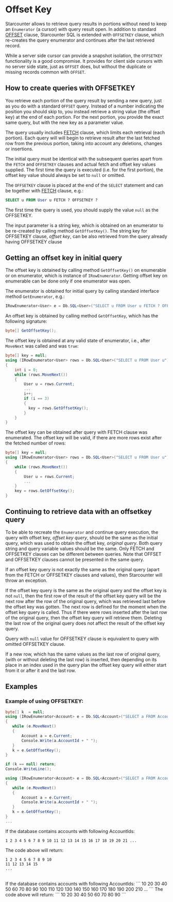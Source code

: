 # Offset Key

Starcounter allows to retrieve query results in portions without need to keep an `Enumerator` (a cursor) with query result open. In addition to standard [OFFSET](/guides/SQL/fetch) clause, Starcounter SQL is extended with `OFFSETKEY` clause, which re-creates the query enumerator and continues after the last retrieved record.

While a server side cursor can provide a snapshot isolation, the `OFFSETKEY` functionality is a good compromise. It provides for client side cursors with no server side state, just as `OFFSET` does, but without the duplicate or missing records common with `OFFSET`.

## How to create queries with OFFSETKEY

You retrieve each portion of the query result by sending a new query, just as you do with a standard `OFFSET` query. Instead of a number indicating the position you should skip to, you instead retrieve a string value (the offset key) at the end of each portion. For the next portion, you provide the exact same query, but with the new key as a parameter value.

The query usually includes [FETCH](/guides/SQL/fetch) clause, which limits each retrieval (each portion). Each query will will begin to retrieve result after the last fetched row from the previous portion, taking into account any deletions, changes or insertions.

The initial query must be identical with the subsequent queries apart from the `FETCH` and `OFFSETKEY` clauses and actual fetch and offset key values supplied. The first time the query is executed (i.e. for the first portion), the offset key value should always be set to `null` or omitted.

The `OFFSETKEY` clause is placed at the end of the `SELECT` statement and can be together with [FETCH](/guides/SQL/fetch) clause, e.g.:

```sql
SELECT u FROM User u FETCH ? OFFSETKEY ?
```

The first time the query is used, you should supply the value `null` as the OFFSETKEY.

The input parameter is a string key, which is obtained on an enumerator to be re-created by calling method ```GetOffsetKey()```. The string key for OFFSETKEY clause, _offset key_, can be also retrieved from the query already having OFFSETKEY clause

## Getting an offset key in initial query

The offset key is obtained by calling method ```GetOffsetKey()``` on enumerable or on enumerator, which is instance of ```IRowEnumerator```. Getting offset key on enumerable can be done only if one enumerator was open.

The enumerator is obtained for initial query by calling standard interface method ```GetEnumerator```, e.g.:

```cs
IRowEnumerator<User> e = Db.SQL<User>("SELECT u FROM User u FETCH ? OFFSETKEY ?", 10, null).GetEnumerator();
```

An offset key is obtained by calling method ```GetOffsetKey```, which has the following signature:

```cs
byte[] GetOffsetKey();
```

The offset key is obtained at any valid state of enumerator, i.e., after `MoveNext` was called and was `true`:

```cs
byte[] key = null;
using (IRowEnumerator<User> rows = Db.SQL<User>("SELECT u FROM User u").GetEnumerator())
{
    int i = 0;
    while (rows.MoveNext())
    {
        User u = rows.Current;
        ...
        i++;
        if (i == 3)
        {
          key = rows.GetOffsetKey();  
        }
    }
}
```
The offset key can be obtained after query with FETCH clause was enumerated. The offset key will be valid, if there are more rows exist after the fetched number of rows:

```cs
byte[] key = null;
using (IRowEnumerator<User> rows = Db.SQL<User>("SELECT u FROM User u").GetEnumerator())
{
    while (rows.MoveNext())
    {
        User u = rows.Current;
        ...
    }
    key = rows.GetOffsetKey();
}
```

## Continuing to retrieve data with an offsetkey query

To be able to recreate the `Enumerator` and continue query execution, the query with offset key, _offset key query_, should be the same as the initial query, which was used to obtain the offset key, _original query_. Both query string and query variable values should be the same. Only FETCH and OFFSETKEY clauses can be different between queries. Note that OFFSET and OFFSETKEY clauses cannot be presented in the same query.

If an offset key query is not exactly the same as the original query (apart from the FETCH or OFFSETKEY clauses and  values), then Starcounter will throw an exception.

If the offset key query is the same as the original query and the offset key is not `null`, then the first row of the result of the offset key query will be the next row after the row of the original query, which was retrieved last before the offset key was gotten. The next row is defined for the moment when the offset key query is called. Thus if there were rows inserted after the last row of the original query, then the offset key query will retrieve them. Deleting the last row of the original query does not affect the result of the offset key query.

Query with `null` value for OFFSETKEY clause is equivalent to query with omitted OFFSETKEY clause.

If a new row, which has the same values as the last row of original query, (with or without deleting the last row) is inserted, then depending on its place in an index used in the query plan the offset key query will either start from it or after it and the last row.

## Examples

### Example of using OFFSETKEY:

```cs
byte[] k  = null;
using (IRowEnumerator<Account> e = Db.SQL<Account>("SELECT a FROM Account a WHERE a.AccountId < ? FETCH ?", 100, 10).GetEnumerator())
{
   while (e.MoveNext()
   {
       Account a = e.Current;
       Console.Write(a.AccountId + " ");
   }
   k = e.GetOffsetKey();
}

if (k == null) return;
Console.WriteLine();

using (IRowEnumerator<Account> e = Db.SQL<Account>("SELECT a FROM Account a WHERE a.AccountId < ? FETCH ? OFFSETKEY ?", 100, 5, k).GetEnumerator())
{
   while (e.MoveNext()
   {
       Account a = e.Current;
       Console.Write(a.AccountId + " ");
   }
   k = e.GetOffsetKey();
}
...
```

If the database contains accounts with following AccountIds:
```
1 2 3 4 5 6 7 8 9 10 11 12 13 14 15 16 17 18 19 20 21 ...
```
The code above will return:
```
1 2 3 4 5 6 7 8 9 10
11 12 13 14 15
...
```
<br>
If the database contains accounts with following AccountIds:
```
10 20 30 40 50 60 70 80 90 100 110 120 130 140 150 160 170 180 190 200 210 ...
```
The code above will return:
```
10 20 30 40 50 60 70 80 90
```
